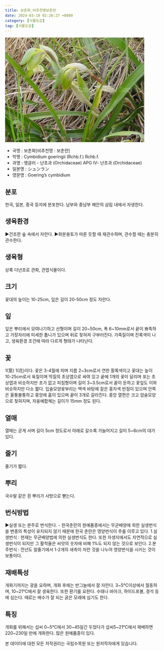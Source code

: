 ```yaml
---
title: 보춘화_비추천명보춘란
date: 2024-03-19 02:26:27 +0800
category: [식물도감]
tag: [식물도감]
---
```




![보춘화[비추천명 : 보춘란]](/assets/img/fileUpload/plants/basic/Orchidaceae/Cymbidium/803/1_th2.JPG)
- 국명 : 보춘화[비추천명 : 보춘란]
- 학명 : Cymbidium goeringii (Rchb.f.) Rchb.f.
- 과명 : 앵글러 - 난초과 (Orchidaceae) APG Ⅳ- 난초과 (Orchidaceae)
- 일본명 : シュンラン
- 영문명 : Goering’s cymbidium


## 분포
한국, 일본, 중국 등지에 분포한다.
남부와 중남부 해안의 삼림 내에서 자생한다.
## 생육환경
▶건조한 숲 속에서 자란다.
▶화분용토가 마른 듯할 때 재관수하며, 관수할 때는 충분히 관수한다.
## 생육형
상록 다년초로 관화, 관엽식물이다.
## 크기
꽃대의 높이는 10-25cm, 잎은 길이 20-50cm 정도 자란다.
## 잎
잎은 뿌리에서 모여나기하고 선형이며 길이 20~50cm, 폭 6~10mm로서 끝이 뾰족하고 가장자리에 미세한 톱니가 있으며 뒤로 젖혀져 구부러진다. 가죽질이며 진록색이 나고, 생육환경 조건에 따라 다르게 형태가 나타난다.
## 꽃
1(莖) 1(花)이다. 꽃은 3-4월에 피며 지름 2~3cm로서 연한 황록색이고 꽃대는 높이 10-25cm로서 육질이며 막질의 초상엽으로 싸여 있고 끝에 1개의 꽃이 달리며 포는 초상엽과 비슷하지만 초가 없고 피침형이며 길이 3~3.5cm로서 끝이 둔하고 꽃잎도 이와 비슷하지만 다소 짧다. 입술모양꽃부리는 백색 바탕에 짙은 홍자색 반점이 있으며 안쪽은 울퉁불퉁하고 중앙에 홈이 있으며 끝이 3개로 갈라진다. 중앙 열편은 크고 암술모양으로 젖혀지며, 자웅예합체는 길이가 15mm 정도 된다.
## 열매
열매는 곧게 서며 길이 5cm 정도로서 아래로 갈수록 가늘어지고 길이 5~6cm의 대가 있다.
## 줄기
줄기가 짧다.
## 뿌리
국수발 같은 흰 뿌리가 사방으로 뻗는다.
## 번식방법
▶실생 또는 분주로 번식한다. - 한국춘란의 원예품종에서는 무균배양에 희한 실생번식을 변종의 특성이 유지되지 않기 때문에 한국 춘란은 영양번식이 주를 이루고 있다.
1.실생번식 : 현재는 무균배양법에 의한 실생번식도 한다. 또한 자생지에서도 자연적으로 실생번식이 되지만 그 활착율은 씨앗의 숫자에 비해 1%도 되지 않는 것으로 보인다. 
2.분주번식 : 전년도 알줄기에서 1-2개의 새촉이 자란 것을 나누어 영양번식을 시키는 것이 보통이다.
## 재배특성
개화기까지는 광을 요하며, 개화 후에는 반그늘에서 잘 자란다. 3~5℃이상에서 월동하며, 10~21℃에서 잘 생육한다. 또한 환기를 요한다. 수태나 바아크, 하이드포볼, 경석 등에 심는다. 때로는 배수가 잘 되는 굵은 모래에 심기도 한다.
## 특징
개화를 위해서는 섭씨 0~5℃에서 30~45일간 두었다가 섭씨5~21℃에서 재배하면 220~230일 만에 개화한다. 많은 원예품종이 있다.






본 데이터에 대한 모든 저작권리는 국립수목원 또는 원저작자에게 있습니다.
